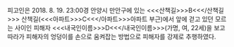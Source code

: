 피고인은 2018. 8. 19. 23:00경 안양시 만안구에 있는 <<<산책길>>>B<<</산책길>>> 산책길(<<<아파트>>>C<<</아파트>>>아파트 부근)에서 앞에 걷고 있던 모르는 사이인 피해자 <<<내국인이름>>>D<<</내국인이름>>>(가명, 여, 22세)을 보고 따라가 피해자의 엉덩이를 손으로 움켜잡는 방법으로 피해자를 강제로 추행하였다.